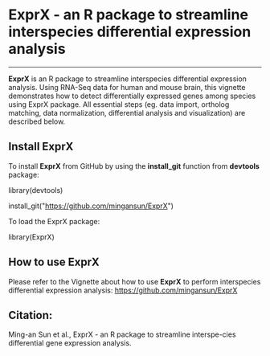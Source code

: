 # ExprX - an R package to streamline interspecies differential expression analysis
---
__ExprX__ is an R package to streamline interspecies differential expression
analysis. Using RNA-Seq data for human and mouse brain, this vignette
demonstrates how to detect differentially expressed genes among species
using ExprX package. All essential steps (eg. data import, ortholog matching,
data normalization, differential analysis and visualization) are described below.

## Install ExprX
To install __ExprX__ from GitHub by using the __install_git__ function from __devtools__ package:

library(devtools)

install_git("https://github.com/mingansun/ExprX")

To load the ExprX package:

library(ExprX)

## How to use ExprX
Please refer to the Vignette about how to use __ExprX__ to perform interspecies differential
expression analysis:
https://github.com/mingansun/ExprX

## Citation:
Ming-an Sun et al., ExprX - an R package to streamline interspe-cies differential gene expression analysis.
